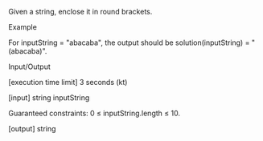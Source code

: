 Given a string, enclose it in round brackets.

Example

For inputString = "abacaba", the output should be
solution(inputString) = "(abacaba)".

Input/Output

[execution time limit] 3 seconds (kt)

[input] string inputString

Guaranteed constraints:
0 ≤ inputString.length ≤ 10.

[output] string